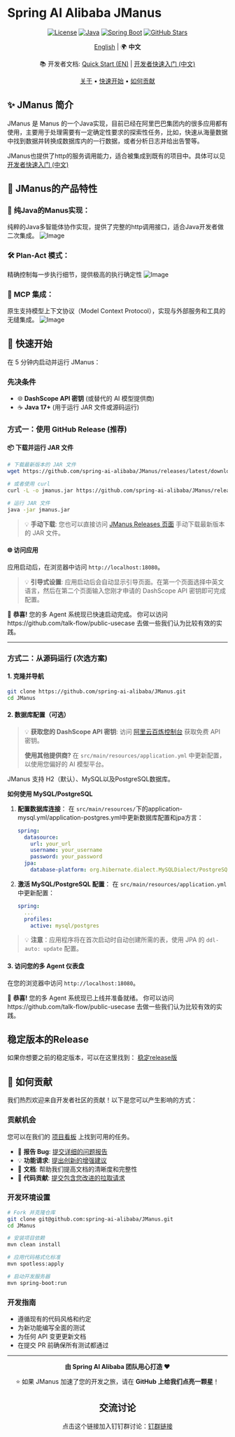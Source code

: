 # Spring AI Alibaba JManus

<div align="center">

[![License](https://img.shields.io/badge/license-Apache%202-blue.svg)](LICENSE)
[![Java](https://img.shields.io/badge/Java-17+-orange.svg)](https://openjdk.java.net/)
[![Spring Boot](https://img.shields.io/badge/Spring%20Boot-3.x-green.svg)](https://spring.io/projects/spring-boot)
[![GitHub Stars](https://img.shields.io/github/stars/alibaba/spring-ai-alibaba.svg)](https://github.com/alibaba/spring-ai-alibaba/stargazers)

[English](./README.md) | 🌍 **中文**

📚 开发者文档: [Quick Start (EN)](./README-dev-en.md) | [开发者快速入门 (中文)](./README-dev.md)


[关于](#-关于) • [快速开始](#-快速开始) • [如何贡献](#-如何贡献)

</div>


## ✨ JManus 简介

JManus 是 Manus 的一个Java实现，目前已经在阿里巴巴集团内的很多应用都有使用，主要用于处理需要有一定确定性要求的探索性任务，比如，快速从海量数据中找到数据并转换成数据库内的一行数据，或者分析日志并给出告警等。

JManus也提供了http的服务调用能力，适合被集成到既有的项目中。具体可以见[开发者快速入门 (中文)](./README-dev.md)


## 🎯 JManus的产品特性

### 🤖 **纯Java的Manus实现**：

纯粹的Java多智能体协作实现，提供了完整的http调用接口，适合Java开发者做二次集成。
![Image](https://github.com/user-attachments/assets/893c7fc1-5e6e-4ec9-8389-182f14d86b18)

### 🛠️ **Plan-Act 模式**：

精确控制每一步执行细节，提供极高的执行确定性
![Image](https://github.com/user-attachments/assets/d9cbf980-9d56-4b58-b165-6840b6c9411b)

### 🔗 **MCP 集成**：

原生支持模型上下文协议（Model Context Protocol），实现与外部服务和工具的无缝集成。
![Image](https://github.com/user-attachments/assets/31d915a9-04dc-45b2-9635-488cc06ba468)




## 🚀 快速开始

在 5 分钟内启动并运行 JManus：

### 先决条件

- 🌐 **DashScope API 密钥** (或替代的 AI 模型提供商)
- ☕ **Java 17+** (用于运行 JAR 文件或源码运行)

### 方式一：使用 GitHub Release (推荐)

#### 📦 下载并运行 JAR 文件

```bash
# 下载最新版本的 JAR 文件
wget https://github.com/spring-ai-alibaba/JManus/releases/latest/download/jmanus.jar

# 或者使用 curl
curl -L -o jmanus.jar https://github.com/spring-ai-alibaba/JManus/releases/latest/download/jmanus.jar

# 运行 JAR 文件
java -jar jmanus.jar
```

> 💡 **手动下载**: 您也可以直接访问 [JManus Releases 页面](https://github.com/spring-ai-alibaba/JManus/releases) 手动下载最新版本的 JAR 文件。

#### 🌐 访问应用

应用启动后，在浏览器中访问 `http://localhost:18080`。

> 💡 **引导式设置**: 应用启动后会自动显示引导页面。在第一个页面选择中英文语言，然后在第二个页面输入您刚才申请的 DashScope API 密钥即可完成配置。

🎉 **恭喜!** 您的多 Agent 系统现已快速启动完成。 你可以访问https://github.com/talk-flow/public-usecase 去做一些我们认为比较有效的实践。

---

### 方式二：从源码运行 (次选方案)

#### 1. 克隆并导航

```bash
git clone https://github.com/spring-ai-alibaba/JManus.git
cd JManus
```

#### 2. 数据库配置（可选）

> 💡 **获取您的 DashScope API 密钥**: 访问 [阿里云百炼控制台](https://bailian.console.aliyun.com/?tab=model#/api-key) 获取免费 API 密钥。
>
> **使用其他提供商?** 在 `src/main/resources/application.yml` 中更新配置，以使用您偏好的 AI 模型平台。

JManus 支持 H2（默认）、MySQL以及PostgreSQL数据库。

**如何使用 MySQL/PostgreSQL**

1. **配置数据库连接**：
   在 `src/main/resources/`下的application-mysql.yml/application-postgres.yml中更新数据库配置和jpa方言：

   ```yaml
   spring:
     datasource:
       url: your_url
       username: your_username
       password: your_password
     jpa:
       database-platform: org.hibernate.dialect.MySQLDialect/PostgreSQLDialect
   ```

2. **激活 MySQL/PostgreSQL 配置**：
   在 `src/main/resources/application.yml` 中更新配置：

   ```yaml
   spring:
     ...
     profiles:
       active: mysql/postgres  
   ```

> 💡 **注意**：应用程序将在首次启动时自动创建所需的表，使用 JPA 的 `ddl-auto: update` 配置。

#### 3. 访问您的多 Agent 仪表盘

在您的浏览器中访问 `http://localhost:18080`。

🎉 **恭喜!** 您的多 Agent 系统现已上线并准备就绪。 你可以访问https://github.com/talk-flow/public-usecase 去做一些我们认为比较有效的实践。



## 稳定版本的Release

如果你想要之前的稳定版本，可以在这里找到：
[稳定release版](https://github.com/spring-ai-alibaba/JManus/releases)


## 🤝 如何贡献

我们热烈欢迎来自开发者社区的贡献！以下是您可以产生影响的方式：

### 贡献机会

您可以在我们的 [项目看板](https://github.com/orgs/spring-ai-alibaba/projects/1) 上找到可用的任务。

- 🐛 **报告 Bug**: [提交详细的问题报告](https://github.com/spring-ai-alibaba/JManus/issues)
- 💡 **功能请求**: [提出创新的增强建议](https://github.com/spring-ai-alibaba/JManus/issues)
- 📝 **文档**: 帮助我们提高文档的清晰度和完整性
- 🔧 **代码贡献**: [提交包含您改进的拉取请求](https://github.com/spring-ai-alibaba/JManus/pulls)

### 开发环境设置

```bash
# Fork 并克隆仓库
git clone git@github.com:spring-ai-alibaba/JManus.git
cd JManus

# 安装项目依赖
mvn clean install

# 应用代码格式化标准
mvn spotless:apply

# 启动开发服务器
mvn spring-boot:run
```

### 开发指南

- 遵循现有的代码风格和约定
- 为新功能编写全面的测试
- 为任何 API 变更更新文档
- 在提交 PR 前确保所有测试都通过

---

<div align="center">

**由 Spring AI Alibaba 团队用心打造 ❤️**

⭐ 如果 JManus 加速了您的开发之旅，请在 **GitHub 上给我们点亮一颗星**！

## 交流讨论

点击这个链接加入钉钉群讨论：[钉群链接](https://qr.dingtalk.com/action/joingroup?code=v1,k1,PBuFX00snERuKcnnG4YAPK52FOXwAkLYlulUUD9KiRo=&_dt_no_comment=1&origin=11)

</div>
